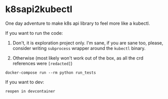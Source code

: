 # k8sapi2kubectl

One day adventure to make k8s api library to feel more like a kubectl.

If you want to run the code:
1. Don't, it is exploration project only. I'm sane, if you are sane too, please, consider writing `subprocess` wrapper around the `kubectl` binary.

2. Otherwise (most likely won't work out of the box, as all the crd references were `[redacted]`)
```
docker-compose run --rm python run_tests
```

If you want to dev:
```
reopen in devcontainer
```
